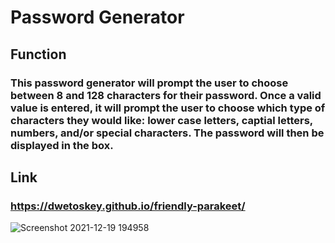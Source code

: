 # Password Generator

## Function
### This password generator will prompt the user to choose between 8 and 128 characters for their password. Once a valid value is entered, it will prompt the user to choose which type of characters they would like: lower case letters, captial letters, numbers, and/or special characters. The password will then be displayed in the box.

## Link
### https://dwetoskey.github.io/friendly-parakeet/
![Screenshot 2021-12-19 194958](https://user-images.githubusercontent.com/93551304/146697429-307f90cb-918c-4a04-b53e-3fada39e8f1a.png)
